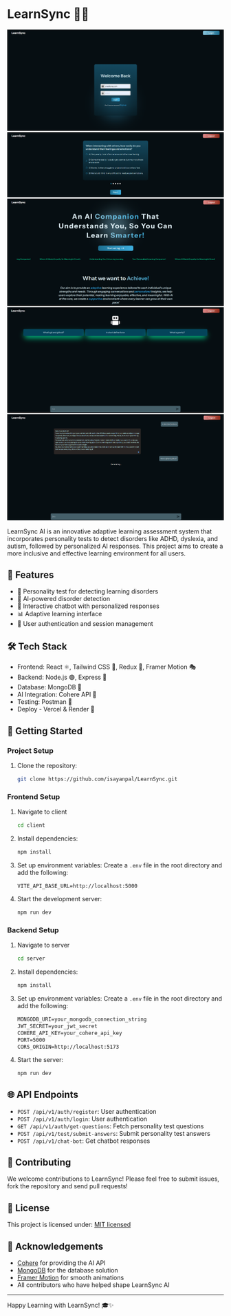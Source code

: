 # LearnSync 🧠🤖

<img src="images/1.png">
<img src="images/2.png">
<img src="images/3.png">
<img src="images/4.png">
<img src="images/5.png">

LearnSync AI is an innovative adaptive learning assessment system that incorporates personality tests to detect disorders like ADHD, dyslexia, and autism, followed by personalized AI responses. This project aims to create a more inclusive and effective learning environment for all users.

## 🌟 Features

- 📝 Personality test for detecting learning disorders
- 🤖 AI-powered disorder detection
- 💬 Interactive chatbot with personalized responses
- 📊 Adaptive learning interface
- 🔐 User authentication and session management

## 🛠️ Tech Stack

- Frontend: React ⚛️, Tailwind CSS 🎨, Redux 🔄, Framer Motion 🎭
- Backend: Node.js 🟢, Express 🚂
- Database: MongoDB 🍃
- AI Integration: Cohere API 🧠
- Testing: Postman 📮
- Deploy - Vercel & Render 🚀

## 🚀 Getting Started

### Project Setup

1. Clone the repository:

   ```bash
   git clone https://github.com/isayanpal/LearnSync.git
   ```

### Frontend Setup

1. Navigate to client

   ```bash
   cd client
   ```

2. Install dependencies:

   ```bash
   npm install
   ```

3. Set up environment variables:
   Create a `.env` file in the root directory and add the following:

   ```
   VITE_API_BASE_URL=http://localhost:5000
   ```

4. Start the development server:
   ```bash
   npm run dev
   ```

### Backend Setup

1. Navigate to server

   ```bash
   cd server
   ```

2. Install dependencies:

   ```bash
   npm install
   ```

3. Set up environment variables:
   Create a `.env` file in the root directory and add the following:

   ```
   MONGODB_URI=your_mongodb_connection_string
   JWT_SECRET=your_jwt_secret
   COHERE_API_KEY=your_cohere_api_key
   PORT=5000
   CORS_ORIGIN=http://localhost:5173
   ```

4. Start the server:
   ```bash
   npm run dev
   ```

## 🌐 API Endpoints

- `POST /api/v1/auth/register`: User authentication
- `POST /api/v1/auth/login`: User authentication
- `GET /api/v1/auth/get-questions`: Fetch personality test questions
- `POST /api/v1/test/submit-answers`: Submit personality test answers
- `POST /api/v1/chat-bot`: Get chatbot responses

## 🤝 Contributing

We welcome contributions to LearnSync! Please feel free to submit issues, fork the repository and send pull requests!

## 📄 License

This project is licensed under: [MIT licensed](./LICENSE)

## 🙏 Acknowledgements

- [Cohere](https://cohere.ai/) for providing the AI API
- [MongoDB](https://www.mongodb.com/) for the database solution
- [Framer Motion](https://www.framer.com/motion/) for smooth animations
- All contributors who have helped shape LearnSync AI

---

Happy Learning with LearnSync! 🎓✨

